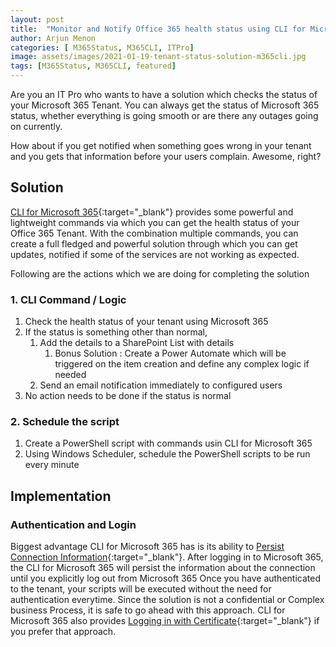 ```yaml
---
layout: post
title:  "Monitor and Notify Office 365 health status using CLI for Microsoft 365"
author: Arjun Menon
categories: [ M365Status, M365CLI, ITPro]
image: assets/images/2021-01-19-tenant-status-solution-m365cli.jpg
tags: [M365Status, M365CLI, featured]
---
```


Are you an IT Pro who wants to have a solution which checks the status of your Microsoft 365 Tenant. You can always get the status of Microsoft 365 status, whether everything is going smooth or are there any outages going on currently.

How about if you get notified when something goes wrong in your tenant and you gets that information before your users complain. Awesome, right?

## Solution

[CLI for Microsoft 365](https://pnp.github.io/cli-microsoft365/){:target="_blank"} provides some powerful and lightweight commands via which you can get the health status of your Office 365 Tenant. With the combination multiple commands, you can create a full fledged and powerful solution through which you can get updates, notified if some of the services are not working as expected.

Following are the actions which we are doing for completing the solution

### 1. CLI Command / Logic

1. Check the health status of your tenant using Microsoft 365
2. If the status is something other than normal,
   1. Add the details to a SharePoint List with details
      1. Bonus Solution : Create a Power Automate which will be triggered on the item creation and define any complex logic if needed
   2. Send an email notification immediately to configured users
3. No action needs to be done if the status is normal

### 2. Schedule the script

1. Create a PowerShell script with commands usin CLI for Microsoft 365
2. Using Windows Scheduler, schedule the PowerShell scripts to be run every minute

## Implementation

### Authentication and Login

Biggest advantage CLI for Microsoft 365 has is its ability to [Persist Connection Information](https://pnp.github.io/cli-microsoft365/concepts/persisting-connection/){:target="_blank"}. After logging in to Microsoft 365, the CLI for Microsoft 365 will persist the information about the connection until you explicitly log out from Microsoft 365
Once you have authenticated to the tenant, your scripts will be executed without the need for authentication everytime. Since the solution is not a confidential or Complex business Process, it is safe to go ahead with this approach. CLI for Microsoft 365 also provides [Logging in with Certificate](https://pnp.github.io/cli-microsoft365/user-guide/connecting-office-365/#log-in-using-a-certificate){:target="_blank"} if you prefer that approach.
